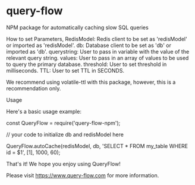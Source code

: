 # query-flow

NPM package for automatically caching slow SQL queries

How to set Parameters,
RedisModel: Redis client to be set as 'redisModel' or imported as 'redisModel'.
db: Database client to be set as 'db' or imported as 'db'.
querystring: User to pass in variable with the value of the relevant query string.
values: User to pass in an array of values to be used to query the primary database.
threshold: User to set threshold in milliseconds.
TTL: User to set TTL in SECONDS.

We recommend using volatile-ttl with this package, however, this is a recommendation only.

Usage

Here's a basic usage example:

const QueryFlow = require('query-flow-npm');

// your code to initialize db and redisModel here

QueryFlow.autoCache(redisModel, db, 'SELECT \* FROM my_table WHERE id = $1', [1], 1000, 60);

That's it! We hope you enjoy using QueryFlow!

Please visit https://www.query-flow.com for more information.
